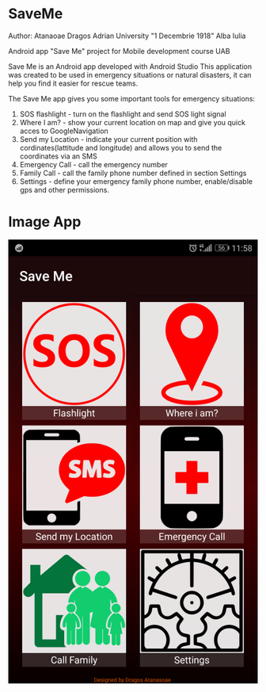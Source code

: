 # SaveMe
Author: Atanaoae Dragos Adrian
University "1 Decembrie 1918" Alba Iulia

Android app "Save Me" project for Mobile development course UAB

Save Me is an Android app developed with Android Studio 
This application was created to be used in emergency situations or natural disasters, it can help you find it easier for rescue teams.

The Save Me app gives you some important tools for emergency situations:
1. SOS flashlight - turn on the flashlight and send SOS light signal
2. Where I am? - show your current location on map and give you quick acces to GoogleNavigation
3. Send my Location - indicate your current position with cordinates(lattitude and longitude) and allows you to send the coordinates via an SMS
4. Emergency Call - call the emergency number
5. Family Call - call the family phone number defined in section Settings
6. Settings - define your emergency family phone number, enable/disable gps and other permissions.

# Image App
![alt text](https://github.com/dragosh86eu/mobile-programming/blob/master/SaveMe/SaveMe%20Screenshoot.png "Logo Title Text 1")
